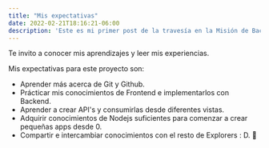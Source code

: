 ```yaml
---
title: "Mis expectativas"
date: 2022-02-21T18:16:21-06:00
description: 'Este es mi primer post de la travesía en la Misión de Backend con Node JS de Launch X.'
---
```

Te invito a conocer mis aprendizajes y leer mis experiencias.


Mis expectativas para este proyecto son: 
- Aprender más acerca de Git y Github.
- Prácticar mis conocimientos de Frontend e implementarlos con Backend.
- Aprender a crear API's y consumirlas desde diferentes vistas.
- Adquirir conocimientos de Nodejs suficientes para comenzar a crear pequeñas apps desde 0.
- Compartir e intercambiar conocimientos con el resto de Explorers : D.
🚀

